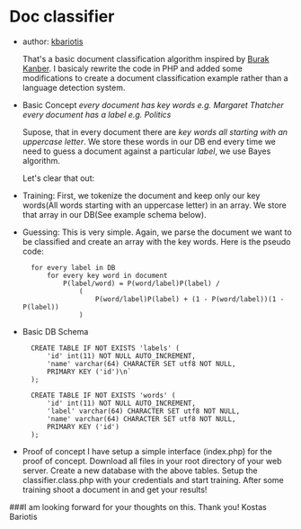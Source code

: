 Doc classifier
==============
 
* author: [kbariotis](mailto:konmpar@gmail.com)

	That's a basic document classification algorithm inspired by [Burak Kanber](http://burakkanber.com/blog/machine-learning-naive-bayes-1/). I basicaly rewrite the code in PHP and added some modifications to create a document classification example rather than a language detection system.

* Basic Concept
	_every document has key words e.g. *Margaret Thatcher*_
	_every document has a label e.g. *Politics*_
	
	Supose, that in every document there are *key words all starting with an uppercase letter*. We store these words in our DB end every time we need to guess a document against a particular *label*, we use Bayes algorithm.
	
	Let's clear that out:

* Training:
	First, we tokenize the document and keep only our key words(All words starting with an uppercase letter) in an array. We store that array in our DB(See example schema below). 

* Guessing:
	This is very simple. Again, we parse the document we want to be classified and create an array with the key words. Here is the pseudo code:
	
		for every label in DB
			for every key word in document
				P(label/word) = P(word/label)P(label) / 
					( 
						P(word/label)P(label) + (1 - P(word/label))(1 - P(label)) 
					)
						
* Basic DB Schema
	
	
		CREATE TABLE IF NOT EXISTS 'labels' (
			'id' int(11) NOT NULL AUTO_INCREMENT,
			'name' varchar(64) CHARACTER SET utf8 NOT NULL,
			PRIMARY KEY ('id')\n`
		);
		
		CREATE TABLE IF NOT EXISTS 'words' (
			'id' int(11) NOT NULL AUTO_INCREMENT,
			'label' varchar(64) CHARACTER SET utf8 NOT NULL,
			'name' varchar(64) CHARACTER SET utf8 NOT NULL,
			PRIMARY KEY ('id')
		);


* Proof of concept
	I have setup a simple interface (index.php) for the proof of concept. Download all files in your root directory of your web server. Create a new database with the above tables. Setup the classifier.class.php with your credentials and start training. After some training shoot a document in and get your results!


###I am looking forward for your thoughts on this. Thank you!
Kostas Bariotis
